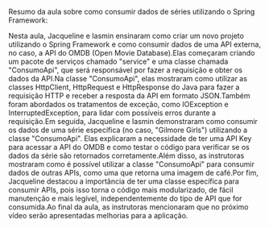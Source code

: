 Resumo da aula sobre como consumir dados de séries utilizando o Spring Framework:

Nesta aula, Jacqueline e Iasmin ensinaram como criar um novo projeto utilizando o Spring Framework e como consumir dados de uma API externa, no caso, a API do OMDB (Open Movie Database).Elas começaram criando um pacote de serviços chamado "service" e uma classe chamada "ConsumoApi", que será responsável por fazer a requisição e obter os dados da API.Na classe "ConsumoApi", elas mostraram como utilizar as classes HttpClient, HttpRequest e HttpResponse do Java para fazer a requisição HTTP e receber a resposta da API em formato JSON.Também foram abordados os tratamentos de exceção, como IOException e InterruptedException, para lidar com possíveis erros durante a requisição.Em seguida, Jacqueline e Iasmin demonstraram como consumir os dados de uma série específica (no caso, "Gilmore Girls") utilizando a classe "ConsumoApi". Elas explicaram a necessidade de ter uma API Key para acessar a API do OMDB e como testar o código para verificar se os dados da série são retornados corretamente.Além disso, as instrutoras mostraram como é possível utilizar a classe "ConsumoApi" para consumir dados de outras APIs, como uma que retorna uma imagem de café.Por fim, Jacqueline destacou a importância de ter uma classe específica para consumir APIs, pois isso torna o código mais modularizado, de fácil manutenção e mais legível, independentemente do tipo de API que for consumida.Ao final da aula, as instrutoras mencionaram que no próximo vídeo serão apresentadas melhorias para a aplicação.